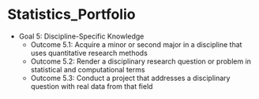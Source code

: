 # Statistics_Portfolio
- Goal 5: Discipline-Specific Knowledge
  + Outcome 5.1: Acquire a minor or second major in a discipline that uses quantitative research methods
  + Outcome 5.2: Render a disciplinary research question or problem in statistical and computational terms
  + Outcome 5.3: Conduct a project that addresses a disciplinary question with real data from that field
